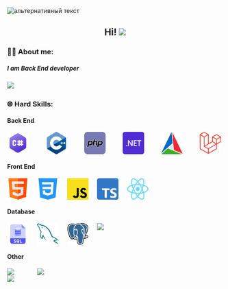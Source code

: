 <img src="https://camo.githubusercontent.com/40b0f78b261dbde178a253307fec1de25875f92469232dbef42479ac749dcfdb/68747470733a2f2f63617073756c652d72656e6465722e76657263656c2e6170702f6170693f747970653d776176696e6726636f6c6f723d373730304646266865696768743d3137302673656374696f6e3d686561646572" alt="альтернативный текст">
<h2 align="center">Hi! <img src="https://github.com/blackcater/blackcater/raw/main/images/Hi.gif" height="32"/></h2>

### 👨‍💻 About me:
##### I am Back End developer
<img src="https://user-images.githubusercontent.com/73097560/115834477-dbab4500-a447-11eb-908a-139a6edaec5c.gif">

### 🌐 Hard Skills:
#### Back End
<div style="display: flex; grid-gap: 20px">
   <img src="https://github.com/D0NIFF/D0NIFF/blob/master/assets/c-sharp.svg" style="width: 50px"> 
   <img src="https://github.com/D0NIFF/D0NIFF/blob/master/assets/cpp.png" style="width: 50px; margin-left: 20px">
   <img src="https://github.com/D0NIFF/D0NIFF/blob/master/assets/php.png" style="width: 50px; margin-left: 20px">
   <br>
   <img src="https://github.com/D0NIFF/D0NIFF/blob/master/assets/dotnet.svg" style="width: 50px; border-radius: 5px">
   <img src="https://github.com/D0NIFF/D0NIFF/blob/master/assets/CMake.png" style="width: 50px; margin-left: 20px">
   <img src="https://github.com/D0NIFF/D0NIFF/blob/master/assets/Laravel.png" style="width: 50px; margin-left: 20px">   
</div>

#### Front End
<div style="display: flex; grid-gap: 20px">
   <img src="https://github.com/D0NIFF/D0NIFF/blob/master/assets/html.png" style="width: 50px">
   <img src="https://github.com/D0NIFF/D0NIFF/blob/master/assets/css.png" style="width: 50px">
   <img src="https://github.com/D0NIFF/D0NIFF/blob/master/assets/javascript.svg" style="width: 50px">
   <img src="https://github.com/D0NIFF/D0NIFF/blob/master/assets/typescript.svg" style="width: 50px">
   <img src="https://github.com/D0NIFF/D0NIFF/blob/master/assets/reactjs.svg" style="width: 50px">
</div>

#### Database
<div style="display: flex; grid-gap: 20px">
   <img src="https://github.com/D0NIFF/D0NIFF/blob/master/assets/sql.png" style="width: 50px">
   <img src="https://github.com/D0NIFF/D0NIFF/blob/master/assets/mysql.png" style="width: 50px">
   <img src="https://github.com/D0NIFF/D0NIFF/blob/master/assets/postgre.png" style="width: 50px">
   <img src="https://www.svgrepo.com/show/303460/redis-logo.svg" style="width: 50px">
</div>

#### Other
<div style="display: flex; grid-gap: 20px">
   <img src="https://www.svgrepo.com/show/452192/docker.svg" style="width: 50px">
   <img src="https://www.svgrepo.com/show/452210/git.svg" style="width: 50px">
</div>

   

<img src="https://camo.githubusercontent.com/6252eacbfc5e3d3187db58281ee0a7e1615540c5a7915274da75bdc28f9cb4fd/68747470733a2f2f63617073756c652d72656e6465722e76657263656c2e6170702f6170693f747970653d776176696e6726636f6c6f723d373730304646266865696768743d3135382673656374696f6e3d666f6f746572">
